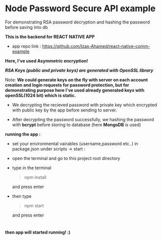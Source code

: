 # Node Password Secure API example
For demonstrating RSA password decryption and hashing the password before saving into db

**This is the backend for REACT NATIVE APP**
 - app repo link : https://github.com/Izas-Ahamed/react-native-comm-example
 
**Here, I've used Asymmetric encryption!**

***RSA Keys (public and private keys) are generated with OpenSSL library***

Note: **We could generate keys on the fly with server on each account creation and login requests for password protection, 
      but for demonstrating purpose here I've used already generated keys with openSSL(1024 bit) which is static.**

- We decrypting the recieved password with private key which encrypted with public key by the app before sending to server.

- After decrypting the password successfully, we hashing the password with **bcrypt** before storing to database (here **MongoDB** is used)

**running the app :**
 - set your environmental vairables (username,password etc..) in package.json under scripts -> start :
 - open the terminal and go to this project root directory
 - type in the terminal
   > npm install
   
     and press enter
  - then type 
    > npm start
     
     and press enter
 
# 
**then app will started running! :)** 
